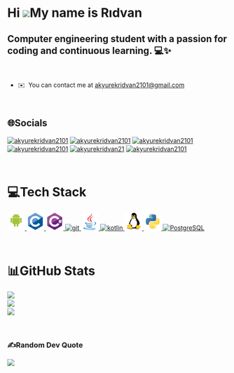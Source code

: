 
Hi ![](https://user-images.githubusercontent.com/18350557/176309783-0785949b-9127-417c-8b55-ab5a4333674e.gif)My name is Rıdvan
======================================================================================================================================

Computer engineering student with a passion for coding and continuous learning. 💻✨
-------------------------------

<br/>

* ✉️  You can contact me at [akyurekridvan2101@gmail.com](mailto:akyurekridvan2101@gmail.com)

<br/>

## 🌐Socials
<p align="left">

<a href="https://linkedin.com/in/akyurekridvan2101" target="blank"><img align="center" src="https://raw.githubusercontent.com/rahuldkjain/github-profile-readme-generator/master/src/images/icons/Social/linked-in-alt.svg" alt="akyurekridvan2101" height="30" width="40" /></a>
<a href="https://stackoverflow.com/users/23072887/akyurekridvan21" target="blank"><img align="center" src="https://raw.githubusercontent.com/rahuldkjain/github-profile-readme-generator/master/src/images/icons/Social/stack-overflow.svg" alt="akyurekridvan2101" height="30" width="40" /></a>
<a href="https://medium.com/@akyurekridvan2101" target="blank"><img align="center" src="https://raw.githubusercontent.com/rahuldkjain/github-profile-readme-generator/master/src/images/icons/Social/medium.svg" alt="akyurekridvan2101" height="30" width="40" /></a>
<a href="https://www.leetcode.com/akyurekridvan2101" target="blank"><img align="center" src="https://raw.githubusercontent.com/rahuldkjain/github-profile-readme-generator/master/src/images/icons/Social/leet-code.svg" alt="akyurekridvan2101" height="30" width="40" /></a>
<a href="https://www.hackerrank.com/akyurekridvan21" target="blank"><img align="center" src="https://raw.githubusercontent.com/rahuldkjain/github-profile-readme-generator/master/src/images/icons/Social/hackerrank.svg" alt="akyurekridvan21" height="30" width="40" /></a>
<a href="https://dev.to/akyurekridvan2101" target="blank"><img align="center" src="https://raw.githubusercontent.com/rahuldkjain/github-profile-readme-generator/master/src/images/icons/Social/devto.svg" alt="akyurekridvan2101" height="30" width="40" /></a>

</p>

<br/>

# 💻Tech Stack
<p align="left"> <a href="https://developer.android.com" target="_blank" rel="noreferrer"> <img src="https://raw.githubusercontent.com/devicons/devicon/master/icons/android/android-original-wordmark.svg" alt="android" width="40" height="40"/> </a> <a href="https://www.cprogramming.com/" target="_blank" rel="noreferrer"> <img src="https://raw.githubusercontent.com/devicons/devicon/master/icons/c/c-original.svg" alt="c" width="40" height="40"/> </a> <a href="https://www.w3schools.com/cs/" target="_blank" rel="noreferrer"> <img src="https://raw.githubusercontent.com/devicons/devicon/master/icons/csharp/csharp-original.svg" alt="csharp" width="40" height="40"/> </a> <a href="https://git-scm.com/" target="_blank" rel="noreferrer"> <img src="https://www.vectorlogo.zone/logos/git-scm/git-scm-icon.svg" alt="git" width="40" height="40"/> </a> <a href="https://www.java.com" target="_blank" rel="noreferrer"> <img src="https://raw.githubusercontent.com/devicons/devicon/master/icons/java/java-original.svg" alt="java" width="40" height="40"/> </a> <a href="https://kotlinlang.org" target="_blank" rel="noreferrer"> <img src="https://www.vectorlogo.zone/logos/kotlinlang/kotlinlang-icon.svg" alt="kotlin" width="40" height="40"/> </a> <a href="https://www.linux.org/" target="_blank" rel="noreferrer"> <img src="https://raw.githubusercontent.com/devicons/devicon/master/icons/linux/linux-original.svg" alt="linux" width="40" height="40"/> </a> <a href="https://www.mysql.com/" target="_blank" rel="noreferrer"> <a href="https://www.python.org" target="_blank" rel="noreferrer"> <img src="https://raw.githubusercontent.com/devicons/devicon/master/icons/python/python-original.svg" alt="python" width="40" height="40"/> </a><a href="https://www.postgresql.org" target="_blank" rel="noreferrer"> <img src="https://www.svgrepo.com/show/303301/postgresql-logo.svg" alt="PostgreSQL" width="40" height="40"/></a>
</p>

<br/>

# 📊GitHub Stats
![](https://github-readme-stats.vercel.app/api?username=akyurekridvan2101&theme=radical&hide_border=true&include_all_commits=false&count_private=true)
<br/>
![](https://github-readme-streak-stats.herokuapp.com/?user=akyurekridvan2101&theme=radical&hide_border=true)
<br/>
![](https://github-readme-stats.vercel.app/api/top-langs/?username=akyurekridvan2101&theme=radical&hide_border=true&include_all_commits=false&count_private=true&layout=compact)

<br/>

### ✍️Random Dev Quote
![](https://quotes-github-readme.vercel.app/api?type=vetical&theme=light)
